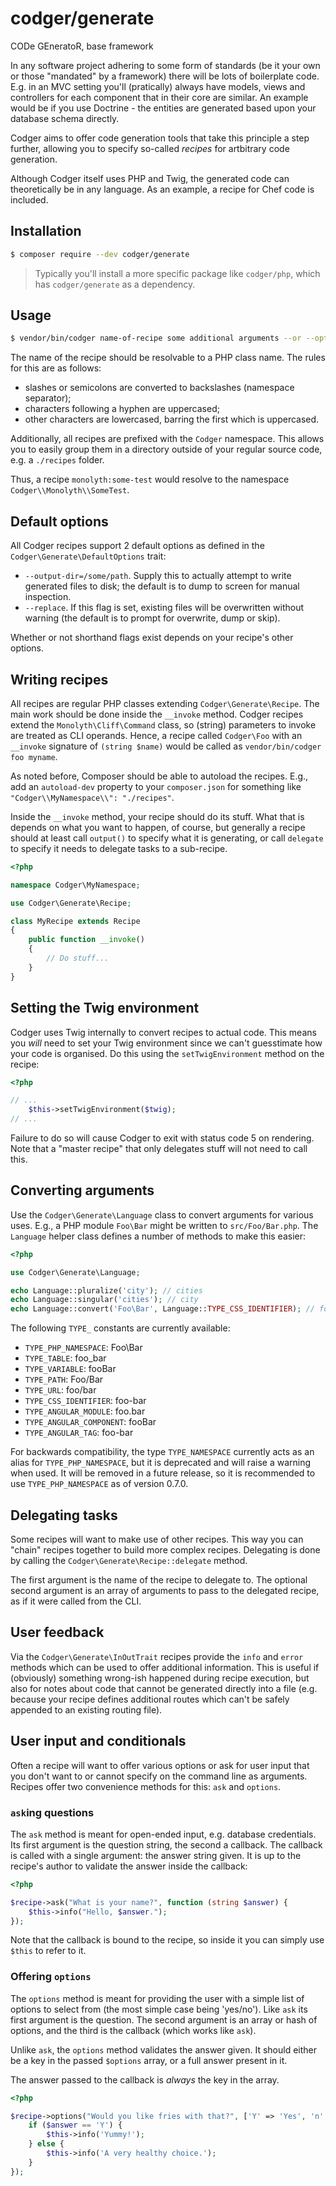 # codger/generate
CODe GEneratoR, base framework

In any software project adhering to some form of standards (be it your own or
those "mandated" by a framework) there will be lots of boilerplate code. E.g.
in an MVC setting you'll (pratically) always have models, views and controllers
for each component that in their core are similar. An example would be if you
use Doctrine - the entities are generated based upon your database schema
directly.

Codger aims to offer code generation tools that take this principle a step
further, allowing you to specify so-called _recipes_ for artbitrary code
generation.

Although Codger itself uses PHP and Twig, the generated code can theoretically
be in any language. As an example, a recipe for Chef code is included.

## Installation
```sh
$ composer require --dev codger/generate
```

> Typically you'll install a more specific package like `codger/php`, which has
> `codger/generate` as a dependency.

## Usage
```sh
$ vendor/bin/codger name-of-recipe some additional arguments --or --options
```

The name of the recipe should be resolvable to a PHP class name. The rules for
this are as follows:

- slashes or semicolons are converted to backslashes (namespace separator);
- characters following a hyphen are uppercased;
- other characters are lowercased, barring the first which is uppercased.

Additionally, all recipes are prefixed with the `Codger` namespace. This allows
you to easily group them in a directory outside of your regular source code,
e.g. a `./recipes` folder.

Thus, a recipe `monolyth:some-test` would resolve to the namespace
`Codger\\Monolyth\\SomeTest`.

## Default options
All Codger recipes support 2 default options as defined in the
`Codger\Generate\DefaultOptions` trait:

- `--output-dir=/some/path`. Supply this to actually attempt to write generated
  files to disk; the default is to dump to screen for manual inspection.
- `--replace`. If this flag is set, existing files will be overwritten without
  warning (the default is to prompt for overwrite, dump or skip).

Whether or not shorthand flags exist depends on your recipe's other options.

## Writing recipes
All recipes are regular PHP classes extending `Codger\Generate\Recipe`. The main
work should be done inside the `__invoke` method. Codger recipes extend the
`Monolyth\Cliff\Command` class, so (string) parameters to invoke are treated as
CLI operands. Hence, a recipe called `Codger\Foo` with an `__invoke` signature
of `(string $name)` would be called as `vendor/bin/codger foo myname`.

As noted before, Composer should be able to autoload the recipes. E.g., add an
`autoload-dev` property to your `composer.json` for something like
`"Codger\\MyNamespace\\": "./recipes"`.

Inside the `__invoke` method, your recipe should do its stuff. What that is
depends on what you want to happen, of course, but generally a recipe should at
least call `output()` to specify what it is generating, or call `delegate` to
specify it needs to delegate tasks to a sub-recipe.

```php
<?php

namespace Codger\MyNamespace;

use Codger\Generate\Recipe;

class MyRecipe extends Recipe
{
    public function __invoke()
    {
        // Do stuff...
    }
}
```

## Setting the Twig environment
Codger uses Twig internally to convert recipes to actual code. This means you
_will_ need to set your Twig environment since we can't guesstimate how your
code is organised. Do this using the `setTwigEnvironment` method on the recipe:

```php
<?php

// ...
    $this->setTwigEnvironment($twig);
// ...
```

Failure to do so will cause Codger to exit with status code 5 on rendering. Note
that a "master recipe" that only delegates stuff will not need to call this.

## Converting arguments
Use the `Codger\Generate\Language` class to convert arguments for various uses.
E.g., a PHP module `Foo\Bar` might be written to `src/Foo/Bar.php`. The
`Language` helper class defines a number of methods to make this easier:

```php
<?php

use Codger\Generate\Language;

echo Language::pluralize('city'); // cities
echo Language::singular('cities'); // city
echo Language::convert('Foo\Bar', Language::TYPE_CSS_IDENTIFIER); // foo-bar

```

The following `TYPE_` constants are currently available:

- `TYPE_PHP_NAMESPACE`: Foo\Bar
- `TYPE_TABLE`: foo_bar
- `TYPE_VARIABLE`: fooBar
- `TYPE_PATH`: Foo/Bar
- `TYPE_URL`: foo/bar
- `TYPE_CSS_IDENTIFIER`: foo-bar
- `TYPE_ANGULAR_MODULE`: foo.bar
- `TYPE_ANGULAR_COMPONENT`: fooBar
- `TYPE_ANGULAR_TAG`: foo-bar

For backwards compatibility, the type `TYPE_NAMESPACE` currently acts as an
alias for `TYPE_PHP_NAMESPACE`, but it is deprecated and will raise a warning
when used. It will be removed in a future release, so it is recommended to use
`TYPE_PHP_NAMESPACE` as of version 0.7.0.

## Delegating tasks
Some recipes will want to make use of other recipes. This way you can "chain"
recipes together to build more complex recipes. Delegating is done by calling
the `Codger\Generate\Recipe::delegate` method.

The first argument is the name of the recipe to delegate to. The optional second
argument is an array of arguments to pass to the delegated recipe, as if it were
called from the CLI.

## User feedback
Via the `Codger\Generate\InOutTrait` recipes provide the `info` and `error`
methods which can be used to offer additional information. This is useful if
(obviously) something wrong-ish happened during recipe execution, but also for
notes about code that cannot be generated directly into a file (e.g. because
your recipe defines additional routes which can't be safely appended to an
existing routing file).

## User input and conditionals
Often a recipe will want to offer various options or ask for user input that you
don't want to or cannot specify on the command line as arguments. Recipes offer
two convenience methods for this: `ask` and `options`.

### `ask`ing questions
The `ask` method is meant for open-ended input, e.g. database credentials. Its
first argument is the question string, the second a callback. The callback is
called with a single argument: the answer string given. It is up to the recipe's
author to validate the answer inside the callback:

```php
<?php

$recipe->ask("What is your name?", function (string $answer) {
    $this->info("Hello, $answer.");
});
```

Note that the callback is bound to the recipe, so inside it you can simply use
`$this` to refer to it.

### Offering `options`
The `options` method is meant for providing the user with a simple list of
options to select from (the most simple case being 'yes/no'). Like `ask` its
first argument is the question. The second argument is an array or hash of
options, and the third is the callback (which works like `ask`).

Unlike `ask`, the `options` method validates the answer given. It should either
be a key in the passed `$options` array, or a full answer present in it.

The answer passed to the callback is _always_ the key in the array.

```php
<?php

$recipe->options("Would you like fries with that?", ['Y' => 'Yes', 'n' => 'no'], function (string $answer) {
    if ($answer == 'Y') {
        $this->info('Yummy!');
    } else {
        $this->info('A very healthy choice.');
    }
});

```

